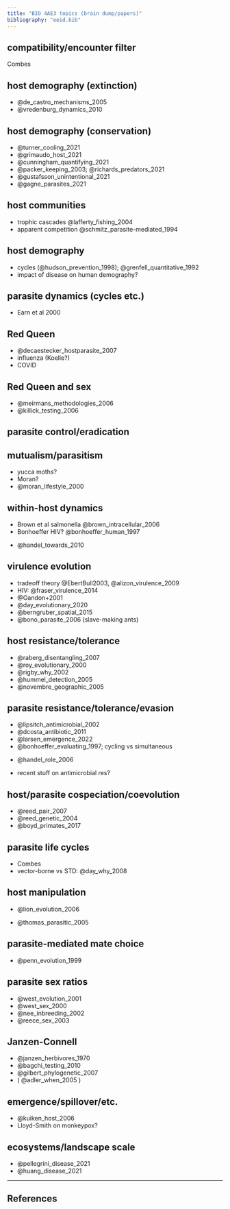 ```yaml
---
title: "BIO 4AE3 topics (brain dump/papers)"
bibliography: "eeid.bib"
---
```


## compatibility/encounter filter

Combes

## host demography (extinction)

- @de_castro_mechanisms_2005
- @vredenburg_dynamics_2010

## host demography (conservation)

- @turner_cooling_2021
- @grimaudo_host_2021
- @cunningham_quantifying_2021
- @packer_keeping_2003; @richards_predators_2021
- @gustafsson_unintentional_2021
- @gagne_parasites_2021

## host communities

* trophic cascades @lafferty_fishing_2004
* apparent competition @schmitz_parasite-mediated_1994

## host demography

* cycles (@hudson_prevention_1998); @grenfell_quantitative_1992
* impact of disease on human demography?

## parasite dynamics (cycles etc.)

* Earn et al 2000

## Red Queen

* @decaestecker_hostparasite_2007
* influenza (Koelle?)
* COVID

## Red Queen and sex

- @meirmans_methodologies_2006
- @killick_testing_2006

## parasite control/eradication

## mutualism/parasitism

* yucca moths?
* Moran?
* @moran_lifestyle_2000

## within-host dynamics 

* Brown et al salmonella @brown_intracellular_2006
* Bonhoeffer HIV? @bonhoeffer_human_1997
- @handel_towards_2010

## virulence evolution

* tradeoff theory @EbertBull2003, @alizon_virulence_2009
* HIV: @fraser_virulence_2014
* @Gandon+2001
* @day_evolutionary_2020
* @berngruber_spatial_2015
* @bono_parasite_2006 (slave-making ants)

## host resistance/tolerance

* @raberg_disentangling_2007
* @roy_evolutionary_2000
* @rigby_why_2002
* @hummel_detection_2005
* @novembre_geographic_2005

## parasite resistance/tolerance/evasion

* @lipsitch_antimicrobial_2002
* @dcosta_antibiotic_2011
* @larsen_emergence_2022
* @bonhoeffer_evaluating_1997; cycling vs simultaneous
- @handel_role_2006
* recent stuff on antimicrobial res?

## host/parasite cospeciation/coevolution

* @reed_pair_2007
* @reed_genetic_2004
* @boyd_primates_2017

## parasite life cycles

* Combes
* vector-borne vs STD: @day_why_2008

## host manipulation

* @lion_evolution_2006
- @thomas_parasitic_2005

## parasite-mediated mate choice

- @penn_evolution_1999


## parasite sex ratios

* @west_evolution_2001
* @west_sex_2000
* @nee_inbreeding_2002
* @reece_sex_2003

## Janzen-Connell

- @janzen_herbivores_1970
- @bagchi_testing_2010
- @gilbert_phylogenetic_2007
- ( @adler_when_2005 )

## emergence/spillover/etc.

- @kuiken_host_2006
- Lloyd-Smith on monkeypox?

## ecosystems/landscape scale

- @pellegrini_disease_2021
- @huang_disease_2021

---

## References



